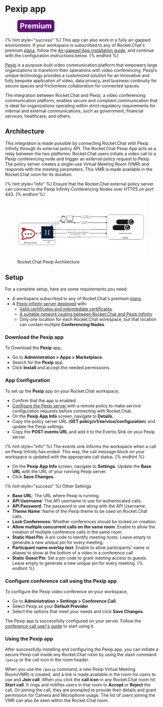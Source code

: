 # Pexip app

<figure><img src="../../../.gitbook/assets/Premium.svg" alt=""><figcaption></figcaption></figure>

{% hint style="success" %}
This app can also work in a fully air-gapped environment. If your workspace is subscribed to any of Rocket.Chat's premium [plans](../../../readme/our-plans.md), follow the [Air-gapped App installation guide](../../../setup-and-configure/rocket.chat-air-gapped-deployment/air-gapped-app-installation.md), and continue with the configuration instructions below.
{% endhint %}

[Pexip](https://www.pexip.com/) is a purpose-built video communication platform that empowers large organizations to transform their operations with video conferencing. Pexip’s unique technology provides a customized solution for an innovative and fully bespoke application of video, data privacy, and business continuity for secure spaces and frictionless collaboration for connected spaces.

The integration between Rocket.Chat and Pexip, a video conferencing communication platform, enables secure and compliant communication that is ideal for organizations operating within strict regulatory requirements for internal and external communications, such as government, financial services, healthcare, and others.

## Architecture

This integration is made possible by connecting Rocket.Chat with Pexip infinity through its external policy API. The Rocket.Chat Pexip App acts as a relay between the two platforms. Rocket.Chat users initiate a video call to a Pexip conferencing node and trigger an external policy request to Pexip. The policy server creates a single-use Virtual Meeting Room (VMR) and responds with the meeting parameters. This VMR is made available in the Rocket.Chat room for its duration.

{% hint style="info" %}
Ensure that the Rocket.Chat external policy server can connect to the Pexip Infinity Conferencing Nodes over HTTPS on port 443.
{% endhint %}

<figure><img src="../../../.gitbook/assets/RocketChat-Pexip.png" alt=""><figcaption><p>Rocket.Chat Pexip Architecture</p></figcaption></figure>

## Setup

For a complete setup, here are some requirements you need:

* A workspace subscribed to any of Rocket.Chat's premium [plans](../../../readme/our-plans.md).
* A [Pexip infinity server deployed](https://docs.pexip.com/admin/installation\_overview.htm) with:
  * [Valid certificates and intermediate certificates](https://docs.pexip.com/admin/certificate\_management.htm).
  * [A suitable network routing between Rocket.Chat and Pexip Infinity](https://docs.pexip.com/admin/port\_usage.htm)
  * Only one location for each Rocket.Chat workspace, but that location can contain multiple **Conferencing Nodes**.

### Download the Pexip app

To Download the **Pexip** app,

* Go to **Administration > Apps > Marketplace.**
* Search for the **Pexip** app.
* Click **Install** and accept the needed permissions.

### App Configuration

To set up the **Pexip** app on your Rocket.Chat workspace,

* Confirm that the app is enabled.
* [Configure the Pexip server ](https://docs.pexip.com/admin/integrate\_policy.htm)with a remote policy to make service configuration requests before connecting with Rocket.Chat.
* On the **Pexip App Info** screen, navigate to **Details.**
* Copy the policy server URL (**GET policy/v1/service/configuration**) and update the Pexip settings.
* Copy the **POST events URL** and add it to the Events Sink on your Pexip server.

{% hint style="info" %}
The events sink informs the workspace when a call on Pexip Infinity has ended. This way, the call message block on your workspace is updated with the appropriate call status.
{% endhint %}

* On the **Pexip App Info** screen, navigate to **Settings.** Update the **Base URL** with the URL of your running Pexip server.
* Click **Save Changes.**

{% hint style="success" %}
Other Settings

* **Base URL**: The URL where Pexip is running.
* **API Username**: The API username to use for authenticated calls.
* **API Password**: The password to use along with the API Username.
* **Theme Name**: Name of the Pexip theme to be used on Rocket.Chat calls.
* **Lock Conferences**: Whether conferences should be locked on creation.
* **Allow multiple concurrent calls on the same room**: Enable to allow the creation of multiple conference calls in the same room.
* **Static Host Pin**: A pin code to identify meeting hosts. Leave empty to generate a new unique pin for every meeting.
* **Participant name overlay text**: Enable to allow participants' name or aliases to show at the bottom of a video in a conference call
* **Static Guest Pin**: Set a pin code to grant meeting access to guests. Leave empty to generate a new unique pin for every meeting.
{% endhint %}

### Configure conference call using the Pexip app

To configure the Pexip video conference on your workspace,

* Go to **Administration > Settings > Conference Call.**
* Select Pexip as your **Default Provider**
* Select the options that meet your needs and click **Save Changes.**

The Pexip app is successfully configured on your server. Follow the [conference call user's guide](../conference-call-users-guide.md) to start using it.

### Using the Pexip app

After successfully installing and configuring the Pexip app, you can initiate a secure Pexip call inside any Rocket.Chat room by using the slash command `/pexip` or the call icon in the room header.

When you use the `/pexip` command, a new Pexip Virtual Meeting Room(VMR) is created, and a link is made available in the room for users to use and **Join call**. When you click the **call icon** in any Rocket.Chat room hit **Start call**. It rings and notifies users in that room to **Accept** or **Reject** the call. On joining the call, they are prompted to provide their details and grant permission for Camera and Microphone usage. The list of users joining the VMR can also be seen within the Rocket.Chat room.
